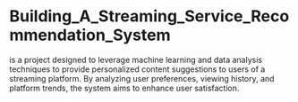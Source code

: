 # Building_A_Streaming_Service_Recommendation_System
is a project designed to leverage machine learning and data analysis techniques to provide personalized content suggestions to users of a streaming platform. By analyzing user preferences, viewing history, and platform trends, the system aims to enhance user satisfaction. 
